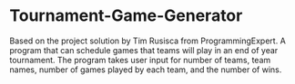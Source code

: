 # Tournament-Game-Generator 
Based on the project solution by Tim Rusisca from ProgrammingExpert. 
A program that can schedule games that teams will play in an end of year tournament. The program takes user input for number of teams, team names, number of games played by each team, and the number of wins.
